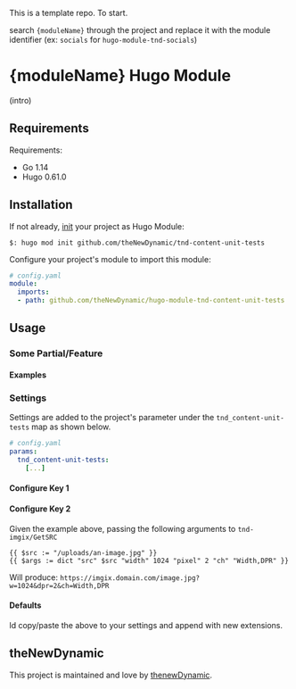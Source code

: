 This is a template repo. To start.

search `{moduleName}` through the project and replace it with the module identifier (ex: `socials` for `hugo-module-tnd-socials`)

# {moduleName} Hugo Module

(intro)

## Requirements

Requirements:
- Go 1.14
- Hugo 0.61.0


## Installation

If not already, [init](https://gohugo.io/hugo-modules/use-modules/#initialize-a-new-module) your project as Hugo Module:

```
$: hugo mod init github.com/theNewDynamic/tnd-content-unit-tests
```

Configure your project's module to import this module:

```yaml
# config.yaml
module:
  imports:
  - path: github.com/theNewDynamic/hugo-module-tnd-content-unit-tests
```

## Usage

### Some Partial/Feature

#### Examples

### Settings

Settings are added to the project's parameter under the `tnd_content-unit-tests` map as shown below.

```yaml
# config.yaml
params:
  tnd_content-unit-tests:
    [...]
```

#### Configure Key 1

#### Configure Key 2

Given the example above, passing the following arguments to `tnd-imgix/GetSRC`
```
{{ $src := "/uploads/an-image.jpg" }}
{{ $args := dict "src" $src "width" 1024 "pixel" 2 "ch" "Width,DPR" }}
```

Will produce: `https://imgix.domain.com/image.jpg?w=1024&dpr=2&ch=Width,DPR`

#### Defaults

ld copy/paste the above to your settings and append with new extensions.

## theNewDynamic

This project is maintained and love by [thenewDynamic](https://www.thenewdynamic.com).
